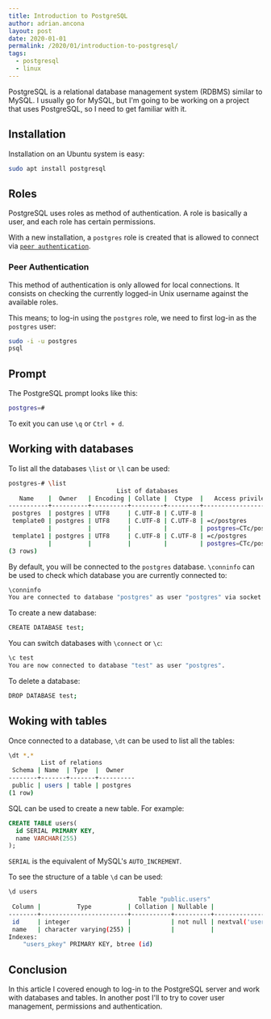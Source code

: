 ```yaml
---
title: Introduction to PostgreSQL
author: adrian.ancona
layout: post
date: 2020-01-01
permalink: /2020/01/introduction-to-postgresql/
tags:
  - postgresql
  - linux
---
```


PostgreSQL is a relational database management system (RDBMS) similar to MySQL. I usually go for MySQL, but I'm going to be working on a project that uses PostgreSQL, so I need to get familiar with it.

## Installation

Installation on an Ubuntu system is easy:

```sh
sudo apt install postgresql
```

<!--more-->

## Roles

PostgreSQL uses roles as method of authentication. A role is basically a user, and each role has certain permissions.

With a new installation, a `postgres` role is created that is allowed to connect via [`peer authentication`](https://www.postgresql.org/docs/current/auth-peer.html).

### Peer Authentication

This method of authentication is only allowed for local connections. It consists on checking the currently logged-in Unix username against the available roles.

This means; to log-in using the `postgres` role, we need to first log-in as the `postgres` user:

```sh
sudo -i -u postgres
psql
```

## Prompt

The PostgreSQL prompt looks like this:

```sh
postgres=#
```

To exit you can use `\q` or `Ctrl + d`.

## Working with databases

To list all the databases `\list` or `\l` can be used:

```sh
postgres-# \list
                              List of databases
   Name    |  Owner   | Encoding | Collate |  Ctype  |   Access privileges
-----------+----------+----------+---------+---------+-----------------------
 postgres  | postgres | UTF8     | C.UTF-8 | C.UTF-8 |
 template0 | postgres | UTF8     | C.UTF-8 | C.UTF-8 | =c/postgres          +
           |          |          |         |         | postgres=CTc/postgres
 template1 | postgres | UTF8     | C.UTF-8 | C.UTF-8 | =c/postgres          +
           |          |          |         |         | postgres=CTc/postgres
(3 rows)
```

By default, you will be connected to the `postgres` database. `\conninfo` can be used to check which database you are currently connected to:

```sh
\conninfo
You are connected to database "postgres" as user "postgres" via socket in "/var/run/postgresql" at port "5432".
```

To create a new database:

```sh
CREATE DATABASE test;
```

You can switch databases with `\connect` or `\c`:

```sh
\c test
You are now connected to database "test" as user "postgres".
```

To delete a database:

```sh
DROP DATABASE test;
```

## Woking with tables

Once connected to a database, `\dt` can be used to list all the tables:

```sh
\dt *.*
         List of relations
 Schema | Name  | Type  |  Owner   
--------+-------+-------+----------
 public | users | table | postgres
(1 row)
```

SQL can be used to create a new table. For example:

```sql
CREATE TABLE users(
  id SERIAL PRIMARY KEY,
  name VARCHAR(255)
);
```

`SERIAL` is the equivalent of MySQL's `AUTO_INCREMENT`.

To see the structure of a table `\d` can be used:

```sh
\d users
                                    Table "public.users"
 Column |          Type          | Collation | Nullable |              Default
--------+------------------------+-----------+----------+-----------------------------------
 id     | integer                |           | not null | nextval('users_id_seq'::regclass)
 name   | character varying(255) |           |          |
Indexes:
    "users_pkey" PRIMARY KEY, btree (id)
```

## Conclusion

In this article I covered enough to log-in to the PostgreSQL server and work with databases and tables. In another post I'll to try to cover user management, permissions and authentication.
